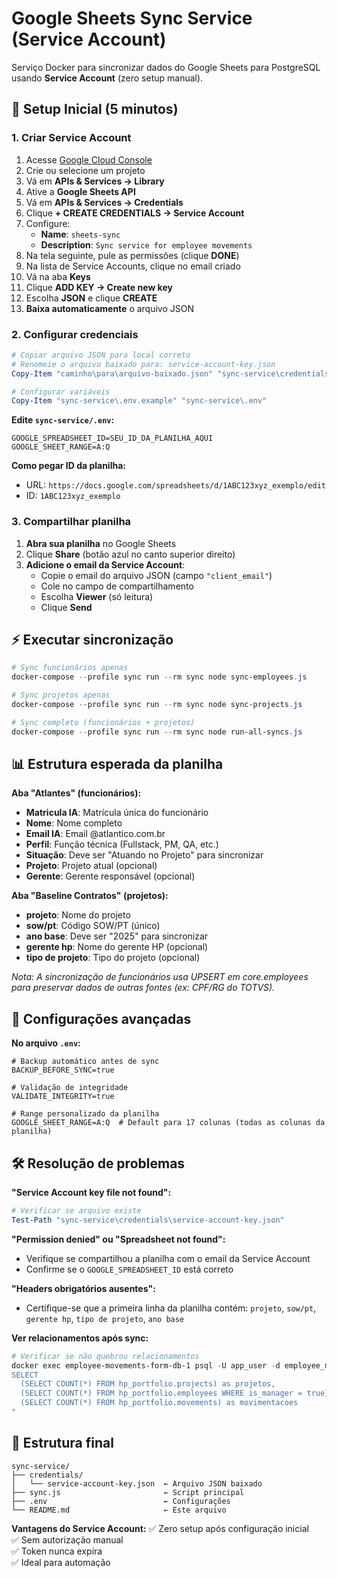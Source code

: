 # Google Sheets Sync Service (Service Account)

Serviço Docker para sincronizar dados do Google Sheets para PostgreSQL usando **Service Account** (zero setup manual).

## 🚀 Setup Inicial (5 minutos)

### 1. Criar Service Account

1. Acesse [Google Cloud Console](https://console.cloud.google.com)
2. Crie ou selecione um projeto
3. Vá em **APIs & Services → Library**
4. Ative a **Google Sheets API**
5. Vá em **APIs & Services → Credentials**
6. Clique **+ CREATE CREDENTIALS → Service Account**
7. Configure:
   - **Name**: `sheets-sync`
   - **Description**: `Sync service for employee movements`
8. Na tela seguinte, pule as permissões (clique **DONE**)
9. Na lista de Service Accounts, clique no email criado
10. Vá na aba **Keys**
11. Clique **ADD KEY → Create new key**
12. Escolha **JSON** e clique **CREATE**
13. **Baixa automaticamente** o arquivo JSON

### 2. Configurar credenciais

```powershell
# Copiar arquivo JSON para local correto
# Renomeie o arquivo baixado para: service-account-key.json
Copy-Item "caminho\para\arquivo-baixado.json" "sync-service\credentials\service-account-key.json"

# Configurar variáveis
Copy-Item "sync-service\.env.example" "sync-service\.env"
```

**Edite `sync-service/.env`:**
```env
GOOGLE_SPREADSHEET_ID=SEU_ID_DA_PLANILHA_AQUI
GOOGLE_SHEET_RANGE=A:Q
```

**Como pegar ID da planilha:**
- URL: `https://docs.google.com/spreadsheets/d/1ABC123xyz_exemplo/edit`
- ID: `1ABC123xyz_exemplo`

### 3. Compartilhar planilha

1. **Abra sua planilha** no Google Sheets
2. Clique **Share** (botão azul no canto superior direito)
3. **Adicione o email da Service Account**:
   - Copie o email do arquivo JSON (campo `"client_email"`)
   - Cole no campo de compartilhamento
   - Escolha **Viewer** (só leitura)
   - Clique **Send**

## ⚡ Executar sincronização

```powershell
# Sync funcionários apenas
docker-compose --profile sync run --rm sync node sync-employees.js

# Sync projetos apenas  
docker-compose --profile sync run --rm sync node sync-projects.js

# Sync completo (funcionários + projetos)
docker-compose --profile sync run --rm sync node run-all-syncs.js
```

## 📊 Estrutura esperada da planilha

**Aba "Atlantes" (funcionários):**
- **Matricula IA**: Matrícula única do funcionário
- **Nome**: Nome completo
- **Email IA**: Email @atlantico.com.br  
- **Perfil**: Função técnica (Fullstack, PM, QA, etc.)
- **Situação**: Deve ser "Atuando no Projeto" para sincronizar
- **Projeto**: Projeto atual (opcional)
- **Gerente**: Gerente responsável (opcional)

**Aba "Baseline Contratos" (projetos):**
- **projeto**: Nome do projeto
- **sow/pt**: Código SOW/PT (único)
- **ano base**: Deve ser "2025" para sincronizar
- **gerente hp**: Nome do gerente HP (opcional)
- **tipo de projeto**: Tipo do projeto (opcional)

*Nota: A sincronização de funcionários usa UPSERT em core.employees para preservar dados de outras fontes (ex: CPF/RG do TOTVS).*

## 🔧 Configurações avançadas

**No arquivo `.env`:**

```env
# Backup automático antes de sync
BACKUP_BEFORE_SYNC=true

# Validação de integridade
VALIDATE_INTEGRITY=true

# Range personalizado da planilha
GOOGLE_SHEET_RANGE=A:Q  # Default para 17 colunas (todas as colunas da planilha)
```

## 🛠️ Resolução de problemas

**"Service Account key file not found":**
```powershell
# Verificar se arquivo existe
Test-Path "sync-service\credentials\service-account-key.json"
```

**"Permission denied" ou "Spreadsheet not found":**
- Verifique se compartilhou a planilha com o email da Service Account
- Confirme se o `GOOGLE_SPREADSHEET_ID` está correto

**"Headers obrigatórios ausentes":**
- Certifique-se que a primeira linha da planilha contém: `projeto`, `sow/pt`, `gerente hp`, `tipo de projeto`, `ano base`

**Ver relacionamentos após sync:**
```powershell
# Verificar se não quebrou relacionamentos
docker exec employee-movements-form-db-1 psql -U app_user -d employee_movements -c "
SELECT 
  (SELECT COUNT(*) FROM hp_portfolio.projects) as projetos,
  (SELECT COUNT(*) FROM hp_portfolio.employees WHERE is_manager = true) as gestores,
  (SELECT COUNT(*) FROM hp_portfolio.movements) as movimentacoes
"
```

## 📁 Estrutura final

```
sync-service/
├── credentials/
│   └── service-account-key.json  ← Arquivo JSON baixado
├── sync.js                       ← Script principal
├── .env                          ← Configurações
└── README.md                     ← Este arquivo
```

**Vantagens do Service Account:**
✅ Zero setup após configuração inicial  
✅ Sem autorização manual  
✅ Token nunca expira  
✅ Ideal para automação